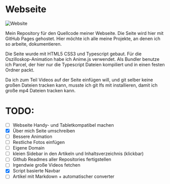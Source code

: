 # Webseite

![Website](https://img.shields.io/website?down_color=red&down_message=offline&style=flat-square&up_color=green&up_message=online&url=https%3A%2F%2FSebastianBraun01.github.io)

Mein Repository für den Quellcode meiner Webseite. Die Seite wird hier mit GitHub Pages gehostet.
Hier möchte ich alle meine Projekte, an denen ich so arbeite, dokumentieren.

Die Seite wurde mit HTML5 CSS3 und Typescript gebaut. Für die Oszilloskop-Animation habe ich Anime.js verwendet. Als Bundler benutze ich Parcel, der hier nur die Typescript Dateien kompiliert und in einen festen Ordner packt.

Da ich zum Teil Videos auf der Seite einfügen will, und git selber keine großen Dateien tracken kann, musste ich git lfs mit installieren, damit ich große mp4 Dateien tracken kann.

# TODO:

- [ ] Webseite Handy- und Tabletkompatibel machen
- [x] Über mich Seite umschreiben
- [ ] Bessere Animation
- [ ] Restliche Fotos einfügen
- [ ] Eigene Domain
- [ ] kleien Sidebar in den Artikeln und Inhaltsverzeichnis (klickbar)
- [ ] Github Readmes aller Repositories fertigstellen
- [ ] Irgendwie große Videos fetchen
- [x] Script basierte Navbar
- [ ] Artikel mit Markdown + automatischer converter
